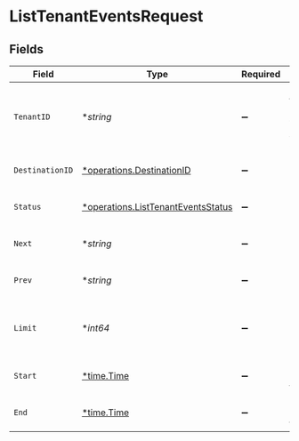 # ListTenantEventsRequest


## Fields

| Field                                                                                   | Type                                                                                    | Required                                                                                | Description                                                                             |
| --------------------------------------------------------------------------------------- | --------------------------------------------------------------------------------------- | --------------------------------------------------------------------------------------- | --------------------------------------------------------------------------------------- |
| `TenantID`                                                                              | **string*                                                                               | :heavy_minus_sign:                                                                      | The ID of the tenant. Required when using AdminApiKey authentication.                   |
| `DestinationID`                                                                         | [*operations.DestinationID](../../models/operations/destinationid.md)                   | :heavy_minus_sign:                                                                      | Filter events by destination ID(s).                                                     |
| `Status`                                                                                | [*operations.ListTenantEventsStatus](../../models/operations/listtenanteventsstatus.md) | :heavy_minus_sign:                                                                      | Filter events by delivery status.                                                       |
| `Next`                                                                                  | **string*                                                                               | :heavy_minus_sign:                                                                      | Cursor for next page of results                                                         |
| `Prev`                                                                                  | **string*                                                                               | :heavy_minus_sign:                                                                      | Cursor for previous page of results                                                     |
| `Limit`                                                                                 | **int64*                                                                                | :heavy_minus_sign:                                                                      | Number of items per page (default 100, max 1000)                                        |
| `Start`                                                                                 | [*time.Time](https://pkg.go.dev/time#Time)                                              | :heavy_minus_sign:                                                                      | Start time filter (RFC3339 format)                                                      |
| `End`                                                                                   | [*time.Time](https://pkg.go.dev/time#Time)                                              | :heavy_minus_sign:                                                                      | End time filter (RFC3339 format)                                                        |